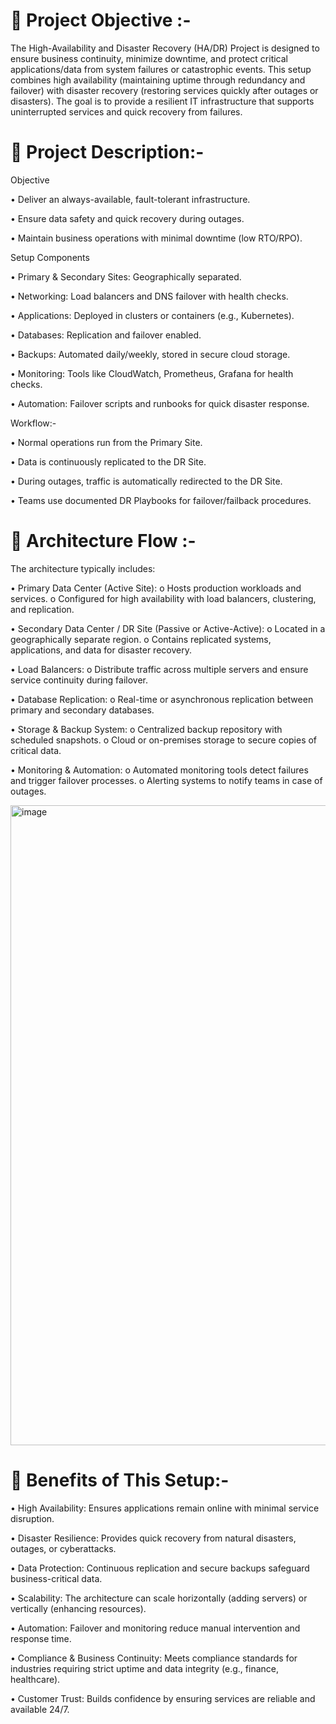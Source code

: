 📌 Project Objective :-
=
The High-Availability and Disaster Recovery (HA/DR) Project is designed to ensure business continuity, minimize downtime, and protect critical applications/data from system failures or catastrophic events.
This setup combines high availability (maintaining uptime through redundancy and failover) with disaster recovery (restoring services quickly after outages or disasters).
The goal is to provide a resilient IT infrastructure that supports uninterrupted services and quick recovery from failures.

📌 Project Description:-
=
Objective

•	Deliver an always-available, fault-tolerant infrastructure.

•	Ensure data safety and quick recovery during outages.

•	Maintain business operations with minimal downtime (low RTO/RPO).


Setup Components

•	Primary & Secondary Sites: Geographically separated.

•	Networking: Load balancers and DNS failover with health checks.

•	Applications: Deployed in clusters or containers (e.g., Kubernetes).

•	Databases: Replication and failover enabled.

•	Backups: Automated daily/weekly, stored in secure cloud storage.

•	Monitoring: Tools like CloudWatch, Prometheus, Grafana for health checks.

•	Automation: Failover scripts and runbooks for quick disaster response.

Workflow:-

•	Normal operations run from the Primary Site.

•	Data is continuously replicated to the DR Site.

•	During outages, traffic is automatically redirected to the DR Site.

•	Teams use documented DR Playbooks for failover/failback procedures.

📌 Architecture Flow :-
=

The architecture typically includes:

•	Primary Data Center (Active Site):
o	Hosts production workloads and services.
o	Configured for high availability with load balancers, clustering, and replication.

•	Secondary Data Center / DR Site (Passive or Active-Active):
o	Located in a geographically separate region.
o	Contains replicated systems, applications, and data for disaster recovery.

•	Load Balancers:
o	Distribute traffic across multiple servers and ensure service continuity during failover.

•	Database Replication:
o	Real-time or asynchronous replication between primary and secondary databases.

•	Storage & Backup System:
o	Centralized backup repository with scheduled snapshots.
o	Cloud or on-premises storage to secure copies of critical data.

•	Monitoring & Automation:
o	Automated monitoring tools detect failures and trigger failover processes.
o	Alerting systems to notify teams in case of outages.


<img width="1536" height="1024" alt="image" src="https://github.com/user-attachments/assets/bca0130d-248c-4351-9f64-5457dfc2b437" />



📌 Benefits of This Setup:-
=

•  High Availability: Ensures applications remain online with minimal service disruption.

•  Disaster Resilience: Provides quick recovery from natural disasters, outages, or cyberattacks.

•  Data Protection: Continuous replication and secure backups safeguard business-critical data.

•  Scalability: The architecture can scale horizontally (adding servers) or vertically (enhancing resources).

•  Automation: Failover and monitoring reduce manual intervention and response time.

•  Compliance & Business Continuity: Meets compliance standards for industries requiring strict uptime and data integrity (e.g., finance, healthcare).

•  Customer Trust: Builds confidence by ensuring services are reliable and available 24/7.

